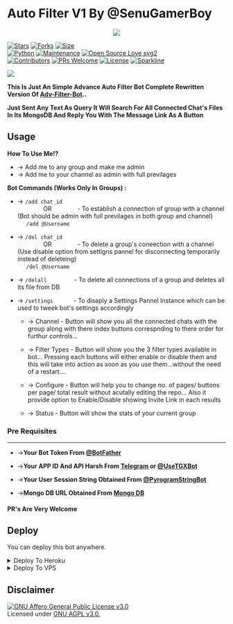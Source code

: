 # Auto Filter V1 By @SenuGamerBoy

<p align="center">
  <a href="https://github.com/SenuGamerBoy/Auto-Filter-v1/stargazers">
    <img src="https://img.shields.io/github/stars/SenuGamerBoy/Auto-Filter-v1?style=social">

  </a>
  
  [![Stars](https://img.shields.io/github/stars/SenuGamerBoy/Auto-Filter-v1?style=flat-square&color=yellow)](https://github.com/SenuGamerBoy/Auto-Filter-v1/stargazers)
[![Forks](https://img.shields.io/github/forks/SenuGamerBoy/Auto-Filter-v1?style=flat-square&color=orange)](https://github.com/SenuGamerBoy/Auto-Filter-v1/fork)
[![Size](https://img.shields.io/github/repo-size/SenuGamerBoy/Auto-Filter-v1?style=flat-square&color=green)](https://github.com/SenuGamerBoy/Auto-Filter-v1)   
[![Python](https://img.shields.io/badge/Python-v3.9-blue)](https://www.python.org/)
[![Maintenance](https://img.shields.io/badge/Maintained%3F-yes-green.svg)](https://github.com/SenuGamerBoy/Auto-Filter-v1/graphs/commit-activity)
[![Open Source Love svg2](https://badges.frapsoft.com/os/v2/open-source.svg?v=103)](https://github.com/SenuGamerBoy/Auto-Filter-v1)   
[![Contributors](https://img.shields.io/github/contributors/SenuGamerBoy/Auto-Filter-v1?style=flat-square&color=green)](https://github.com/SenuGamerBoy/Auto-Filter-v1/graphs/contributors)
[![PRs Welcome](https://img.shields.io/badge/PRs-welcome-brightgreen.svg?style=flat-square)](https://makeapullrequest.com)
[![License](https://img.shields.io/badge/License-AGPL-blue)](https://github.com/SenuGamerBoy/Auto-Filter-v1/blob/main/LICENSE)
[![Sparkline](https://stars.medv.io/SenuGamerBoy/Auto-Filter-v1.svg)](https://stars.medv.io/SenuGamerBoy/Auto-Filter-v1)

  
  <a href="https://github.com/SenuGamerBoy/Auto-Filter-v1/fork">
    <img src="https://img.shields.io/github/forks/SenuGamerBoy/Auto-Filter-v1?label=Fork&style=social">

  </a>  
</p>

__This Is Just An Simple Advance Auto Filter Bot Complete Rewritten Version Of [Adv-Filter-Bot](https://github.com/SenuGamerBoy/Auto-Filter-v1)..__

__Just Sent Any Text As Query It Will Search For All Connected Chat's Files In Its MongoDB And Reply You With The Message Link As A Button__


## Usage

**__How To Use Me!?__**

* -> Add me to any group and make me admin<br>
* -> Add me to your channel as admin with full previlages

**Bot Commands (Works Only In Groups) :**


  * -> `/add chat_id`<br>
     &nbsp;&nbsp;&nbsp;&nbsp;&nbsp;&nbsp;&nbsp;&nbsp;&nbsp;&nbsp;&nbsp;&nbsp;&nbsp;&nbsp;
OR
     &nbsp;&nbsp;&nbsp;&nbsp;&nbsp;&nbsp;&nbsp;&nbsp;&nbsp;&nbsp;&nbsp;&nbsp;&nbsp;&nbsp;- To establish a connection of group with a channel (Bot should be admin with full previlages in both group and channel)<br>
    &nbsp;&nbsp;&nbsp;&nbsp;&nbsp;`/add @Username`


  * -> `/del chat_id`<br>
     &nbsp;&nbsp;&nbsp;&nbsp;&nbsp;&nbsp;&nbsp;&nbsp;&nbsp;&nbsp;&nbsp;&nbsp;&nbsp;&nbsp;
OR 
    &nbsp;&nbsp;&nbsp;&nbsp;&nbsp;&nbsp;&nbsp;&nbsp;&nbsp;&nbsp;&nbsp;&nbsp;&nbsp;&nbsp;- To delete a group's coneection with a channel (Use disable option from settigns pannel for disconnecting temporarily instead of deleteing)<br>
    &nbsp;&nbsp;&nbsp;&nbsp; `/del @Username`


  * -> `/delall`&nbsp;&nbsp;&nbsp;&nbsp;&nbsp;&nbsp;&nbsp;&nbsp;&nbsp;&nbsp;&nbsp;&nbsp;&nbsp;&nbsp;&nbsp; - To delete all connections of a group and deletes all its file from DB
  
  * -> `/settings`&nbsp;&nbsp;&nbsp;&nbsp;&nbsp;&nbsp;&nbsp;&nbsp;&nbsp;&nbsp;&nbsp; -  To disaply a Settings Pannel Instance which can be used to tweek bot's settings accordingly

    * -> Channel - Button will show you all the connected chats with the group along with there index buttons correspnding to there order for furthur controls...

    * -> Filter Types - Button will show you the 3 filter types available in bot... Pressing each buttons will either enable or disable them and this will take into action as soon as you use them...without the need of a restart....

    * -> Configure - Button will help you to change no. of pages/ buttons per page/ total result without acutally editing the repo... Also it provide option to Enable/Disable  showing Invite Link in each results

    * -> Status - Button will show the stats of your current group

### Pre Requisites 
------------------
* ->__Your Bot Token From [@BotFather](http://www.telegram.dog/BotFather)__

* ->__Your APP ID And API Harsh From [Telegram](http://www.my.telegram.org) or [@UseTGXBot](http://www.telegram.dog/UseTGXBot)__

* ->__Your User Session String Obtained From [@PyrogramStringBot](http://www.telegram.dog/PyrogramStringBot)__

* ->__Mongo DB URL Obtained From [Mongo DB](http://www.mongodb.com)__

#### PR's Are Very Welcome

## Deploy
You can deploy this bot anywhere.

<details><summary>Deploy To Heroku</summary>
<p>
<br>
<a href="https://heroku.com/deploy?template=https://github.com/SenuGamerBoy/Auto-Filter-v1/tree/main">
  <img src="https://www.herokucdn.com/deploy/button.svg" alt="Deploy">
</a>
</p>
</details>

<details><summary>Deploy To VPS</summary>
<p>
<pre>
git clone https://github.com/SenuGamerBoy/Auto-Filter-v1
cd Adv-Auto-Filter-Bot-V2
pip3 install -r requirements.txt
# Change The Vars Of bot/__init__.py File Accordingly
python3 -m bot
</pre>
</p>
</details>


## Disclaimer
[![GNU Affero General Public License v3.0](https://www.gnu.org/graphics/agplv3-155x51.png)](https://www.gnu.org/licenses/agpl-3.0.en.html#header)    
Licensed under [GNU AGPL v3.0.](https://github.com/SenuGamerBoy/Auto-Filter-v1/blob/main/LICENSE)
